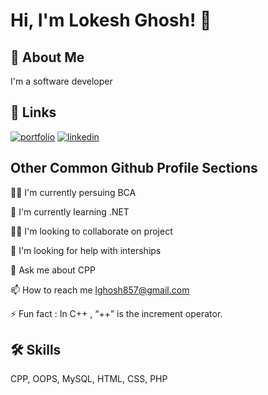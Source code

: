 
# Hi, I'm Lokesh Ghosh! 👋


## 🚀 About Me
I'm a software developer


## 🔗 Links
[![portfolio](https://img.shields.io/badge/my_portfolio-000?style=for-the-badge&logo=ko-fi&logoColor=white)](https://lokeshghosh.netlify.app/)
[![linkedin](https://img.shields.io/badge/linkedin-0A66C2?style=for-the-badge&logo=linkedin&logoColor=white)](https://www.linkedin.com/in/lokeshghosh/)



## Other Common Github Profile Sections
👩‍💻 I'm currently persuing BCA

🧠 I'm currently learning .NET

👯‍♀️ I'm looking to collaborate on project

🤔 I'm looking for help with interships

💬 Ask me about CPP

📫 How to reach me lghosh857@gmail.com

⚡️ Fun fact : In C++ , “++” is the increment operator.


## 🛠 Skills
CPP, OOPS, MySQL, HTML, CSS, PHP
